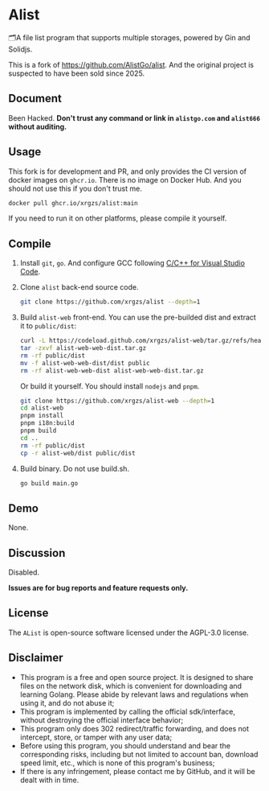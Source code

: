 # Alist

🗂️A file list program that supports multiple storages, powered by Gin and Solidjs.

This is a fork of https://github.com/AlistGo/alist. And the original project is suspected to have been sold since 2025.

## Document

Been Hacked. **Don't trust any command or link in `alistgo.com` and `alist666` without auditing.**

## Usage

This fork is for development and PR, and only provides the CI version of docker images on `ghcr.io`. There is no image on Docker Hub. And you should not use this if you don't trust me.

```bash
docker pull ghcr.io/xrgzs/alist:main
```

If you need to run it on other platforms, please compile it yourself.

## Compile

1. Install `git`, `go`. And configure GCC following [C/C++ for Visual Studio Code](https://code.visualstudio.com/docs/languages/cpp).

2. Clone `alist` back-end source code.

   ```bash
   git clone https://github.com/xrgzs/alist --depth=1
   ```

3. Build `alist-web` front-end. You can use the pre-builded dist and extract it to `public/dist`:

   ```bash
   curl -L https://codeload.github.com/xrgzs/alist-web/tar.gz/refs/heads/web-dist -o alist-web-web-dist.tar.gz
   tar -zxvf alist-web-web-dist.tar.gz
   rm -rf public/dist
   mv -f alist-web-web-dist/dist public
   rm -rf alist-web-web-dist alist-web-web-dist.tar.gz
   ```

   Or build it yourself. You should install `nodejs` and `pnpm`.

   ```bash
   git clone https://github.com/xrgzs/alist-web --depth=1
   cd alist-web
   pnpm install
   pnpm i18n:build
   pnpm build
   cd ..
   rm -rf public/dist
   cp -r alist-web/dist public/dist
   ```

4. Build binary. Do not use build.sh.

   ```bash
   go build main.go
   ```

## Demo

None.

## Discussion

Disabled.

**Issues are for bug reports and feature requests only.**

## License

The `AList` is open-source software licensed under the AGPL-3.0 license.

## Disclaimer

- This program is a free and open source project. It is designed to share files on the network disk, which is convenient for downloading and learning Golang. Please abide by relevant laws and regulations when using it, and do not abuse it;
- This program is implemented by calling the official sdk/interface, without destroying the official interface behavior;
- This program only does 302 redirect/traffic forwarding, and does not intercept, store, or tamper with any user data;
- Before using this program, you should understand and bear the corresponding risks, including but not limited to account ban, download speed limit, etc., which is none of this program's business;
- If there is any infringement, please contact me by GitHub, and it will be dealt with in time.
